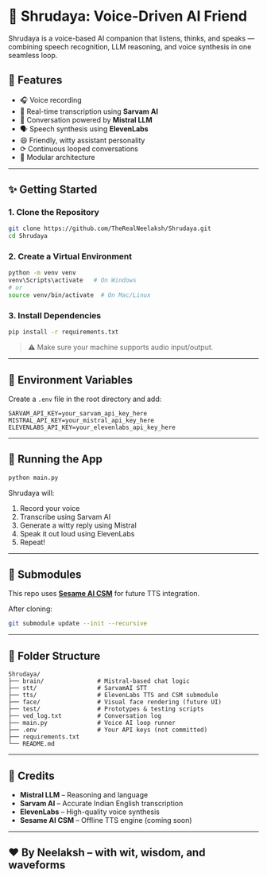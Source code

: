 # 🧠 Shrudaya: Voice-Driven AI Friend

Shrudaya is a voice-based AI companion that listens, thinks, and speaks — combining speech recognition, LLM reasoning, and voice synthesis in one seamless loop.

## 🌟 Features

* 🎧 Voice recording
* 🧠 Real-time transcription using **Sarvam AI**
* 💬 Conversation powered by **Mistral LLM**
* 🗣️ Speech synthesis using **ElevenLabs**
* 😄 Friendly, witty assistant personality
* ⟳ Continuous looped conversations
* 🧹 Modular architecture

---

## ✨ Getting Started

### 1. Clone the Repository

```bash
git clone https://github.com/TheRealNeelaksh/Shrudaya.git
cd Shrudaya
```

### 2. Create a Virtual Environment

```bash
python -m venv venv
venv\Scripts\activate   # On Windows
# or
source venv/bin/activate  # On Mac/Linux
```

### 3. Install Dependencies

```bash
pip install -r requirements.txt
```

> ⚠️ Make sure your machine supports audio input/output.

---

## 🔑 Environment Variables

Create a `.env` file in the root directory and add:

```env
SARVAM_API_KEY=your_sarvam_api_key_here
MISTRAL_API_KEY=your_mistral_api_key_here
ELEVENLABS_API_KEY=your_elevenlabs_api_key_here
```

---

## 🎯 Running the App

```bash
python main.py
```

Shrudaya will:

1. Record your voice
2. Transcribe using Sarvam AI
3. Generate a witty reply using Mistral
4. Speak it out loud using ElevenLabs
5. Repeat!

---

## 📆 Submodules

This repo uses **[Sesame AI CSM](https://github.com/sesame-ai/csm)** for future TTS integration.

After cloning:

```bash
git submodule update --init --recursive
```

---

## 🧠 Folder Structure

```
Shrudaya/
├── brain/               # Mistral-based chat logic
├── stt/                 # SarvamAI STT
├── tts/                 # ElevenLabs TTS and CSM submodule
├── face/                # Visual face rendering (future UI)
├── test/                # Prototypes & testing scripts
├── ved_log.txt          # Conversation log
├── main.py              # Voice AI loop runner
├── .env                 # Your API keys (not committed)
├── requirements.txt
└── README.md
```

---

## 🧠 Credits

* **Mistral LLM** – Reasoning and language
* **Sarvam AI** – Accurate Indian English transcription
* **ElevenLabs** – High-quality voice synthesis
* **Sesame AI CSM** – Offline TTS engine (coming soon)

---

## ❤️ By Neelaksh – with wit, wisdom, and waveforms
